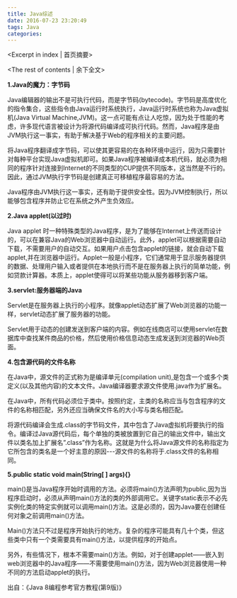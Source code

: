 ```yaml
---
title: Java综述
date: 2016-07-23 23:20:49
tags: Java
categories:
---
```

<Excerpt in index | 首页摘要> 
<!-- more -->
<The rest of contents | 余下全文>

**1.Java的魔力：字节码**

Java编辑器的输出不是可执行代码，而是字节码(bytecode)。字节码是高度优化的指令集合，这些指令由Java运行时系统执行，Java运行时系统也称为Java虚拟机(Java Virtual Machine,JVM)。这一点可能有点让人吃惊，因为处于性能的考虑，许多现代语言被设计为将源代码编译成可执行代码。然而，Java程序是由JVM执行这一事实，有助于解决基于Web的程序相关的主要问题。

将Java程序翻译成字节码，可以使其更容易的在各种环境中运行，因为只需要针对每种平台实现Java虚拟机即可。如果Java程序被编译成本机代码，就必须为相同的程序针对连接到Internet的不同类型的CUP提供不同版本，这当然是不行的。因此，通过JVM执行字节码是创建真正可移植程序最容易的方法。

Java程序由JVM执行这一事实，还有助于提供安全性。因为JVM控制执行，所以能够包含程序并防止它在系统之外产生负效应。

**2.Java applet(以过时)**

Java applet 时一种特殊类型的Java程序，是为了能够在Internet上传送而设计的，可以在兼容Java的Web浏览器中自动运行。此外，applet可以根据需要自动下载，不需要用户的自动交互。如果用户点击包含applet的链接，就会自动下载applet,并在浏览器中运行。Applet一般是小程序，它们通常用于显示服务器提供的数据、处理用户输入或者提供在本地执行而不是在服务器上执行的简单功能，例如贷款计算器。本质上，applet使得可以将某些功能从服务器移到客户端。

**3.servlet:服务器端的Java**

Servlet是在服务器上执行的小程序。就像applet动态扩展了Web浏览器的功能一样，servlet动态扩展了服务器的功能。

Servlet用于动态的创建发送到客户端的内容。例如在线商店可以使用servlet在数据库中查找某件商品的价格，然后使用价格信息动态生成发送到浏览器的Web页面。

**4.包含源代码的文件名称**

在Java中，源文件的正式称为是编译单元(compilation unit),是包含一个或多个类定义(以及其他内容)的文本文件。Java编译器要求源文件使用.java作为扩展名。

在Java中，所有代码必须位于类中。按照约定，主类的名称应当与包含程序的文件的名称相匹配，另外还应当确保文件名的大小写与类名相匹配。

将源代码编译会生成.class的字节码文件，其中包含了Java虚拟机将要执行的指令。编译过Java源代码后，每个单独的类被放置到它自己的输出文件中，输出文件以类名加上扩展名”.class”作为名称。这就是为什么将Java源文件的名称指定为它所包含的类名是一个好主意的原因---源文件的名称将于.class文件的名称相同。

**5.public static void main(String[ ] args){}**

main()是当Java程序开始时调用的方法。必须将main()方法声明为public,因为当程序启动时，必须从声明main()方法的类的外部调用它。关键字static表示不必先实例化类的特定实例就可以调用main()方法。这是必须的，因为Java要在创建任何对象之前调用main()方法。

Main()方法只不过是程序开始执行的地方。复杂的程序可能具有几十个类，但这些类中只有一个类需要具有main()方法，以提供程序的开始点。

另外，有些情况下，根本不需要main()方法。例如，对于创建applet——嵌入到web浏览器中的Java程序——不需要使用main()方法，因为Web浏览器使用一种不同的方法启动applet的执行。

出自：《Java 8编程参考官方教程(第9版)》